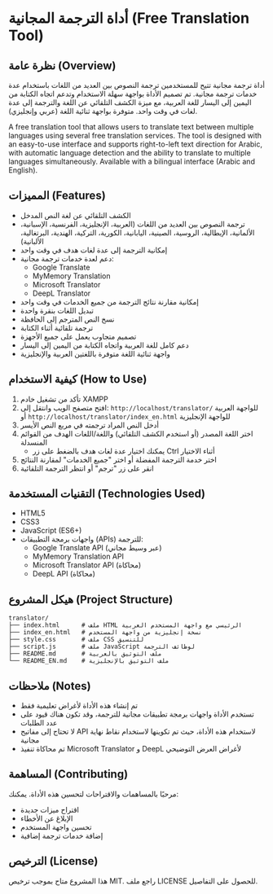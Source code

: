 # أداة الترجمة المجانية (Free Translation Tool)

## نظرة عامة (Overview)

أداة ترجمة مجانية تتيح للمستخدمين ترجمة النصوص بين العديد من اللغات باستخدام عدة خدمات ترجمة مجانية. تم تصميم الأداة بواجهة سهلة الاستخدام وتدعم اتجاه الكتابة من اليمين إلى اليسار للغة العربية، مع ميزة الكشف التلقائي عن اللغة والترجمة إلى عدة لغات في وقت واحد. متوفرة بواجهة ثنائية اللغة (عربي وإنجليزي).

A free translation tool that allows users to translate text between multiple languages using several free translation services. The tool is designed with an easy-to-use interface and supports right-to-left text direction for Arabic, with automatic language detection and the ability to translate to multiple languages simultaneously. Available with a bilingual interface (Arabic and English).

## المميزات (Features)

- الكشف التلقائي عن لغة النص المدخل
- ترجمة النصوص بين العديد من اللغات (العربية، الإنجليزية، الفرنسية، الإسبانية، الألمانية، الإيطالية، الروسية، الصينية، اليابانية، الكورية، التركية، الهندية، البرتغالية، الألبانية)
- إمكانية الترجمة إلى عدة لغات هدف في وقت واحد
- دعم لعدة خدمات ترجمة مجانية:
  - Google Translate
  - MyMemory Translation
  - Microsoft Translator
  - DeepL Translator
- إمكانية مقارنة نتائج الترجمة من جميع الخدمات في وقت واحد
- تبديل اللغات بنقرة واحدة
- نسخ النص المترجم إلى الحافظة
- ترجمة تلقائية أثناء الكتابة
- تصميم متجاوب يعمل على جميع الأجهزة
- دعم كامل للغة العربية واتجاه الكتابة من اليمين إلى اليسار
- واجهة ثنائية اللغة متوفرة باللغتين العربية والإنجليزية

## كيفية الاستخدام (How to Use)

1. تأكد من تشغيل خادم XAMPP
2. افتح متصفح الويب وانتقل إلى: `http://localhost/translator/` للواجهة العربية أو `http://localhost/translator/index_en.html` للواجهة الإنجليزية
3. أدخل النص المراد ترجمته في مربع النص الأيسر
4. اختر اللغة المصدر (أو استخدم الكشف التلقائي) واللغة/اللغات الهدف من القوائم المنسدلة
   - يمكنك اختيار عدة لغات هدف بالضغط على زر Ctrl أثناء الاختيار
5. اختر خدمة الترجمة المفضلة أو اختر "جميع الخدمات" لمقارنة النتائج
6. انقر على زر "ترجم" أو انتظر الترجمة التلقائية

## التقنيات المستخدمة (Technologies Used)

- HTML5
- CSS3
- JavaScript (ES6+)
- واجهات برمجة التطبيقات (APIs) للترجمة:
  - Google Translate API (عبر وسيط مجاني)
  - MyMemory Translation API
  - Microsoft Translator API (محاكاة)
  - DeepL API (محاكاة)

## هيكل المشروع (Project Structure)

```
translator/
├── index.html      # ملف HTML الرئيسي مع واجهة المستخدم العربية
├── index_en.html   # نسخة إنجليزية من واجهة المستخدم
├── style.css       # ملف CSS للتنسيق
├── script.js       # ملف JavaScript لوظائف الترجمة
├── README.md       # ملف التوثيق بالعربية
└── README_EN.md    # ملف التوثيق بالإنجليزية
```

## ملاحظات (Notes)

- تم إنشاء هذه الأداة لأغراض تعليمية فقط
- تستخدم الأداة واجهات برمجة تطبيقات مجانية للترجمة، وقد تكون هناك قيود على عدد الطلبات
- لا تحتاج إلى مفاتيح API لاستخدام هذه الأداة، حيث تم تكوينها لاستخدام نقاط نهاية مجانية
- تم محاكاة تنفيذ Microsoft Translator و DeepL لأغراض العرض التوضيحي

## المساهمة (Contributing)

مرحبًا بالمساهمات والاقتراحات لتحسين هذه الأداة. يمكنك:
- اقتراح ميزات جديدة
- الإبلاغ عن الأخطاء
- تحسين واجهة المستخدم
- إضافة خدمات ترجمة إضافية

## الترخيص (License)

هذا المشروع متاح بموجب ترخيص MIT. راجع ملف LICENSE للحصول على التفاصيل.